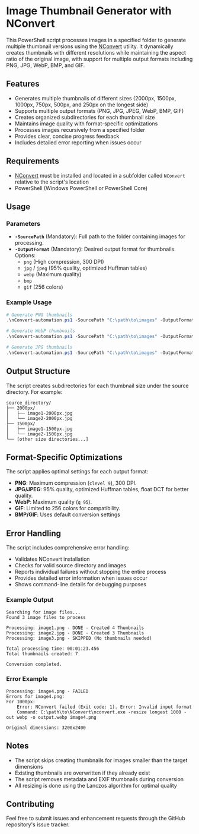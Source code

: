 # Image Thumbnail Generator with NConvert

This PowerShell script processes images in a specified folder to generate multiple thumbnail versions using the [NConvert](https://www.xnview.com/en/nconvert/) utility. It dynamically creates thumbnails with different resolutions while maintaining the aspect ratio of the original image, with support for multiple output formats including PNG, JPG, WebP, BMP, and GIF.

## Features
- Generates multiple thumbnails of different sizes (2000px, 1500px, 1000px, 750px, 500px, and 250px on the longest side)
- Supports multiple output formats (PNG, JPG, JPEG, WebP, BMP, GIF)
- Creates organized subdirectories for each thumbnail size
- Maintains image quality with format-specific optimizations
- Processes images recursively from a specified folder
- Provides clear, concise progress feedback
- Includes detailed error reporting when issues occur

## Requirements
- [NConvert](https://www.xnview.com/en/nconvert/) must be installed and located in a subfolder called `NConvert` relative to the script's location
- PowerShell (Windows PowerShell or PowerShell Core)

## Usage

### Parameters
- **`-SourcePath`** (Mandatory): Full path to the folder containing images for processing.
- **`-OutputFormat`** (Mandatory): Desired output format for thumbnails. Options:
  - `png` (High compression, 300 DPI)
  - `jpg` / `jpeg` (95% quality, optimized Huffman tables)
  - `webp` (Maximum quality)
  - `bmp`
  - `gif` (256 colors)

### Example Usage

```powershell
# Generate PNG thumbnails
.\nConvert-automation.ps1 -SourcePath "C:\path\to\images" -OutputFormat "png"

# Generate WebP thumbnails
.\nConvert-automation.ps1 -SourcePath "C:\path\to\images" -OutputFormat "webp"

# Generate JPG thumbnails
.\nConvert-automation.ps1 -SourcePath "C:\path\to\images" -OutputFormat "jpg"
```

## Output Structure

The script creates subdirectories for each thumbnail size under the source directory. For example:
```
source_directory/
├── 2000px/
│   ├── image1-2000px.jpg
│   └── image2-2000px.jpg
├── 1500px/
│   ├── image1-1500px.jpg
│   └── image2-1500px.jpg
└── [other size directories...]
```

## Format-Specific Optimizations

The script applies optimal settings for each output format:
- **PNG**: Maximum compression (`clevel 9`), 300 DPI.
- **JPG/JPEG**: 95% quality, optimized Huffman tables, float DCT for better quality.
- **WebP**: Maximum quality (`q 95`).
- **GIF**: Limited to 256 colors for compatibility.
- **BMP/GIF**: Uses default conversion settings

## Error Handling

The script includes comprehensive error handling:
- Validates NConvert installation
- Checks for valid source directory and images
- Reports individual failures without stopping the entire process
- Provides detailed error information when issues occur
- Shows command-line details for debugging purposes

### Example Output

```
Searching for image files...
Found 3 image files to process

Processing: image1.png - DONE - Created 4 Thumbnails
Processing: image2.jpg - DONE - Created 3 Thumbnails
Processing: image3.png - SKIPPED (No thumbnails needed)

Total processing time: 00:01:23.456
Total thumbnails created: 7

Conversion completed.
```

### Error Example

```
Processing: image4.png - FAILED
Errors for image4.png:
For 1000px:
    Error: NConvert failed (Exit code: 1). Error: Invalid input format
    Command: C:\path\to\NConvert\nconvert.exe -resize longest 1000 -out webp -o output.webp image4.png

Original dimensions: 3200x2400
```

## Notes
- The script skips creating thumbnails for images smaller than the target dimensions
- Existing thumbnails are overwritten if they already exist
- The script removes metadata and EXIF thumbnails during conversion
- All resizing is done using the Lanczos algorithm for optimal quality

## Contributing
Feel free to submit issues and enhancement requests through the GitHub repository's issue tracker.